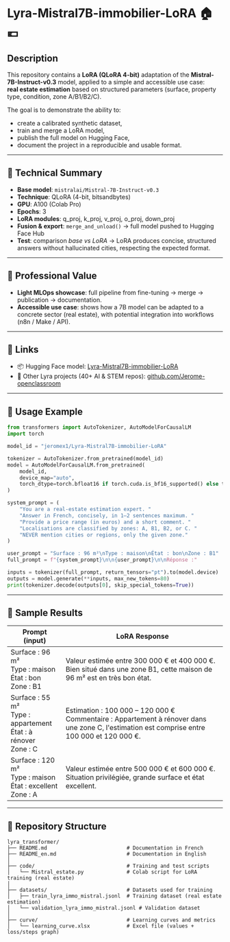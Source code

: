 # Lyra-Mistral7B-immobilier-LoRA 🏠💶

## Description
This repository contains a **LoRA (QLoRA 4-bit)** adaptation of the **Mistral-7B-Instruct-v0.3** model, applied to a simple and accessible use case:  
**real estate estimation** based on structured parameters (surface, property type, condition, zone A/B1/B2/C).

The goal is to demonstrate the ability to:
- create a calibrated synthetic dataset,
- train and merge a LoRA model,
- publish the full model on Hugging Face,
- document the project in a reproducible and usable format.

---

## 🔹 Technical Summary
- **Base model**: `mistralai/Mistral-7B-Instruct-v0.3`  
- **Technique**: QLoRA (4-bit, bitsandbytes)  
- **GPU**: A100 (Colab Pro)  
- **Epochs**: 3  
- **LoRA modules**: q_proj, k_proj, v_proj, o_proj, down_proj  
- **Fusion & export**: `merge_and_unload()` → full model pushed to Hugging Face Hub  
- **Test**: comparison *base vs LoRA* → LoRA produces concise, structured answers without hallucinated cities, respecting the expected format.  

---

## 🔹 Professional Value
- **Light MLOps showcase**: full pipeline from fine-tuning → merge → publication → documentation.  
- **Accessible use case**: shows how a 7B model can be adapted to a concrete sector (real estate), with potential integration into workflows (n8n / Make / API).  

---

## 🔗 Links
- 📦 Hugging Face model: [Lyra-Mistral7B-immobilier-LoRA](https://huggingface.co/jeromex1/Lyra-Mistral7B-immobilier-LoRA)  
- 📘 Other Lyra projects (40+ AI & STEM repos): [github.com/Jerome-openclassroom](https://github.com/Jerome-openclassroom/)  

---

## 🔹 Usage Example

```python
from transformers import AutoTokenizer, AutoModelForCausalLM
import torch

model_id = "jeromex1/Lyra-Mistral7B-immobilier-LoRA"

tokenizer = AutoTokenizer.from_pretrained(model_id)
model = AutoModelForCausalLM.from_pretrained(
    model_id,
    device_map="auto",
    torch_dtype=torch.bfloat16 if torch.cuda.is_bf16_supported() else torch.float16
)

system_prompt = (
    "You are a real-estate estimation expert. "
    "Answer in French, concisely, in 1–2 sentences maximum. "
    "Provide a price range (in euros) and a short comment. "
    "Localisations are classified by zones: A, B1, B2, or C. "
    "NEVER mention cities or regions, only the given zone."
)

user_prompt = "Surface : 96 m²\nType : maison\nÉtat : bon\nZone : B1"
full_prompt = f"{system_prompt}\n\n{user_prompt}\n\nRéponse :"

inputs = tokenizer(full_prompt, return_tensors="pt").to(model.device)
outputs = model.generate(**inputs, max_new_tokens=80)
print(tokenizer.decode(outputs[0], skip_special_tokens=True))
```

---

## 🔹 Sample Results
| Prompt (input) | LoRA Response |
|----------------|---------------|
| Surface : 96 m²<br>Type : maison<br>État : bon<br>Zone : B1 | Valeur estimée entre 300 000 € et 400 000 €. Bien situé dans une zone B1, cette maison de 96 m² est en très bon état. |
| Surface : 55 m²<br>Type : appartement<br>État : à rénover<br>Zone : C | Estimation : 100 000 – 120 000 €<br>Commentaire : Appartement à rénover dans une zone C, l'estimation est comprise entre 100 000 et 120 000 €. |
| Surface : 120 m²<br>Type : maison<br>État : excellent<br>Zone : A | Valeur estimée entre 500 000 € et 600 000 €. Situation privilégiée, grande surface et état excellent. |

---

## 💾 Repository Structure

```
lyra_transformer/
├── README.md                          # Documentation in French
├── README_en.md                       # Documentation in English
│
├── code/                              # Training and test scripts
│   └── Mistral_estate.py              # Colab script for LoRA training (real estate)
│
├── datasets/                          # Datasets used for training
│   ├── train_lyra_immo_mistral.jsonl  # Training dataset (real estate estimation)
│   └── validation_lyra_immo_mistral.jsonl # Validation dataset
│
├── curve/                             # Learning curves and metrics
│   └── learning_curve.xlsx            # Excel file (values + loss/steps graph)
```
